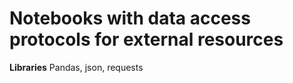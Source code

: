 # Notebooks with data access protocols for external resources

**Libraries**
Pandas, json, requests
